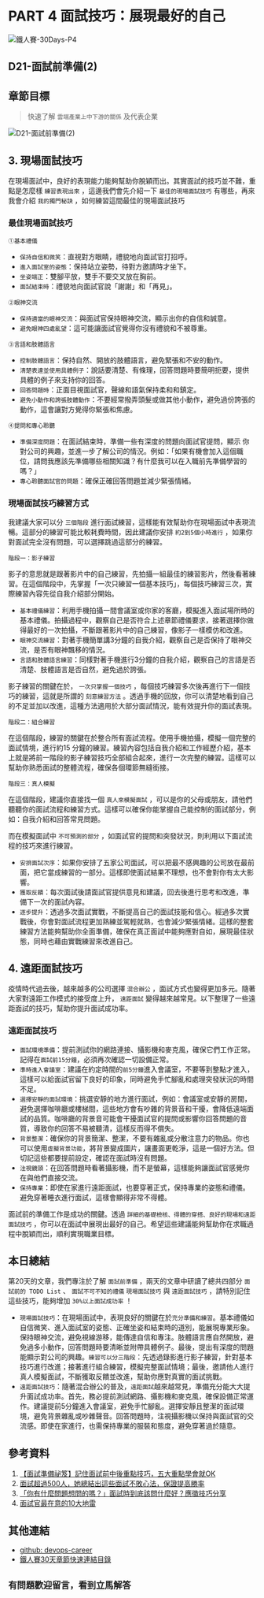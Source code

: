 # PART 4 面試技巧：展現最好的自己

![鐵人賽-30Days-P4](https://github.com/qwedsazxc78/devops-career/raw/main/docs/img/30Days-P4.png)

## D21-面試前準備(2)

## 章節目標

> 快速了解 `雲端產業上中下游的關係` 及代表企業

![D21-面試前準備(2)](https://github.com/qwedsazxc78/devops-career/raw/main/docs/img/D21.png)

## 3. 現場面試技巧

在現場面試中，良好的表現能力能夠幫助你脫穎而出。其實面試的技巧並不難，重點是怎麼樣 `練習表現出來` ，這邊我們會先介紹一下 `最佳的現場面試技巧` 有哪些，再來我會介紹 `我的獨門秘訣` ，如何練習這間最佳的現場面試技巧

### 最佳現場面試技巧

 `①基本禮儀`

* `保持自信和微笑`：直視對方眼睛，禮貌地向面試官打招呼。
* `進入面試室的姿態`：保持站立姿勢，待對方邀請時才坐下。
* `坐姿端正`：雙腳平放，雙手不要交叉放在胸前。
* `面試結束時`：禮貌地向面試官說「謝謝」和「再見」。

 `②眼神交流`

* `保持適當的眼神交流`：與面試官保持眼神交流，顯示出你的自信和誠意。
* `避免眼神四處亂望`：這可能讓面試官覺得你沒有禮貌和不被尊重。

 `③言語和肢體語言`

* `控制肢體語言`：保持自然、開放的肢體語言，避免緊張和不安的動作。
* `清楚表達並使用具體例子`：說話要清楚、有條理，回答問題時要簡明扼要，提供具體的例子來支持你的回答。
* `回答問題時`：正面目視面試官，聲線和語氣保持柔和和鎮定。
* `避免小動作和誇張肢體動作`：不要經常撥弄頭髮或做其他小動作，避免過份誇張的動作，這會讓對方覺得你緊張和焦慮。

 `④提問和專心聆聽`

* `準備深度問題`：在面試結束時，準備一些有深度的問題向面試官提問，顯示
你對公司的興趣，並進一步了解公司的情況。例如：「如果有機會加入這個職位，請問我應該先準備哪些相關知識？有什麼我可以在入職前先準備學習的
嗎？」
* `專心聆聽面試官的問題`：確保正確回答問題並減少緊張情緒。

### 現場面試技巧練習方式

我建議大家可以分 `三個階段` 進行面試練習，這樣能有效幫助你在現場面試中表現流暢。這部分的練習可能比較耗費時間，因此建議你安排 `約2到5個小時進行` ，如果你對面試完全沒有問題，可以選擇跳過這部分的練習。

 `階段一：影子練習`

影子的意思就是跟著影片中的自己練習，先拍攝一組最佳的練習影片，然後看著練習。在這個階段中，先掌握「一次只練習一個基本技巧」，每個技巧練習三次，實際練習內容先從自我介紹部分開始。

* `基本禮儀練習`：利用手機拍攝一間會議室或你家的客廳，模擬進入面試場所時的基本禮儀。拍攝過程中，觀察自己是否符合上述章節禮儀要求，接著選擇你做得最好的一次拍攝，不斷跟著影片中的自己練習，像影子一樣模仿和改進。
* `眼神交流練習`：對著手機簡單講3分鐘的自我介紹，觀察自己是否保持了眼神交流，是否有眼神飄移的情況。
* `言語和肢體語言練習`：同樣對著手機進行3分鐘的自我介紹，觀察自己的言語是否清楚、肢體語言是否自然，避免過於誇張。

影子練習的關鍵在於， `一次只掌握一個技巧` ，每個技巧練習多次後再進行下一個技巧的練習，這就是所謂的 `刻意練習方法` 。透過手機的回放，你可以清楚地看到自己的不足並加以改進，這種方法適用於大部分面試情況，能有效提升你的面試表現。

 `階段二：組合練習`

在這個階段，練習的關鍵在於整合所有面試流程。使用手機拍攝，模擬一個完整的面試情境，進行約15 分鐘的練習。練習內容包括自我介紹和工作經歷介紹，基本上就是將前一階段的影子練習技巧全部組合起來，進行一次完整的練習。這樣可以幫助你熟悉面試的整體流程，確保各個環節無縫銜接。

 `階段三：真人模擬`

在這個階段，建議你直接找一個 `真人來模擬面試` ，可以是你的父母或朋友，請他們聽聽你的面試流程和練習方式。這樣可以確保你能掌握自己能控制的面試部分，例如：自我介紹和回答常見問題。

而在模擬面試中 `不可預測的部分` ，如面試官的提問和突發狀況，則利用以下面試流程的技巧來進行練習。

* `安排面試次序`：如果你安排了五家公司面試，可以把最不感興趣的公司放在最前面，把它當成練習的一部分。這樣即使面試結果不理想，也不會對你有太大影響。
* `獲取反饋`：每次面試後請面試官提供意見和建議，回去後進行思考和改進，準備下一次的面試內容。
* `逐步提升`：透過多次面試實戰，不斷提高自己的面試技能和信心。經過多次實戰後，你會對面試流程更加熟練並駕輕就熟，也會減少緊張情緒。這樣的整套練習方法能夠幫助你全面準備，確保在真正面試中能夠應對自如，展現最佳狀態，同時也藉由實戰練習來改進自己。

## 4. 遠距面試技巧

疫情時代過去後，越來越多的公司選擇 `混合辦公` ，面試方式也變得更加多元。隨著大家對遠距工作模式的接受度上升， `遠距面試` 變得越來越常見。以下整理了一些遠距面試的技巧，幫助你提升面試成功率。

### 遠距面試技巧

* `面試環境準備`：提前測試你的網路連接、攝影機和麥克風，確保它們工作正常。記得在`面試前15分鐘`，必須再次確認一切設備正常。
* `準時進入會議室`：建議在約定時間的`前5分鐘`進入會議室，不要等到整點才進入，這樣可以給面試官留下良好的印象，同時避免手忙腳亂和處理突發狀況的時間不足。
* `選擇安靜的面試環境`：挑選安靜的地方進行面試，例如：會議室或安靜的房間，避免選擇咖啡廳或樓梯間，這些地方會有吵雜的背景音和干擾，會降低遠端面試的品質。咖啡廳的背景音可能會干擾面試官的提問或影響你回答問題的音質，導致你的回答不易被聽清，這樣反而得不償失。
* `背景整潔`：確保你的背景簡潔、整潔，不要有雜亂或分散注意力的物品。你也可以使用`虛擬背景功能`，將背景變成圖片，讓畫面更乾淨，這是一個好方法。但切記這些都要提前設定，確認在面試時沒有問題。
* `注視鏡頭`：在回答問題時看著攝影機，而不是螢幕，這樣能夠讓面試官感覺你在與他們直接交流。
* `保持專業`：即使在家進行遠距面試，也要穿著正式，保持專業的姿態和禮儀。避免穿著睡衣進行面試，這樣會顯得非常不得體。

面試前的準備工作是成功的關鍵。透過 `詳細的基礎檢核、得體的穿搭、良好的現場和遠距面試技巧` ，你可以在面試中展現出最好的自己。希望這些建議能夠幫助你在求職過程中脫穎而出，順利實現職業目標。

## 本日總結

第20天的文章，我們專注於了解 `面試前準備` ，兩天的文章中研讀了總共四部分 `面試前的 TODO List` 、 `面試不可不知的禮儀`  `現場面試技巧` 與 `遠距面試技巧` ，請特別記住這些技巧，能夠增加 `30%以上面試成功率` ！

* `現場面試技巧`：在現場面試中，表現良好的關鍵在於`充分準備和練習`。基本禮儀如自信微笑、進入面試室的姿態、正確坐姿和結束時的道別，能展現專業形象。保持眼神交流，避免視線游移，能傳達自信和專注。肢體語言應自然開放，避免過多小動作，回答問題時要清晰並附帶具體例子。最後，提出有深度的問題能顯示對公司的興趣。`練習可以分三階段`：先透過錄影進行影子練習，針對基本技巧進行改進；接著進行組合練習，模擬完整面試情境；最後，邀請他人進行真人模擬面試，不斷獲取反饋並改進，幫助你應對真實的面試挑戰。
* `遠距面試技巧`：隨著混合辦公的普及，`遠距面試`越來越常見，準備充分能大大提升面試成功率。首先，務必提前測試網路、攝影機和麥克風，確保設備正常運作。建議提前5分鐘進入會議室，避免手忙腳亂。選擇安靜且整潔的面試環境，避免背景雜亂或吵雜聲音。回答問題時，注視攝影機以保持與面試官的交流感。即使在家進行，也需保持專業的服裝和態度，避免穿著過於隨意。

## 參考資料

1. [【面試準備祕笈】記住面試前中後重點技巧，五大重點學會就OK](https://www.518.com.tw/article/1936)
2. [面試超過500人，她總結出這些面試不敗心法，保證提高勝率](https://blog.104.com.tw/500-people-interview-experience/)
3. [「你有什麼問題想問的嗎？」面試時到底該問什麼好？應徵技巧分享](https://www.1111.com.tw/1000w/fanshome/duscussTopuc.asp?cat=FANS&id=341203)
4. [面試官最在意的10大地雷](https://www.yes123.com.tw/aboutwork_2020/article.asp?w_id=15852)

## 其他連結

* [github: devops-career](https://github.com/qwedsazxc78/devops-career/tree/main)
* [鐵人賽30天章節快速連結目錄](https://ithelp.ithome.com.tw/articles/10351094)

## `有問題歡迎留言，看到立馬解答`

